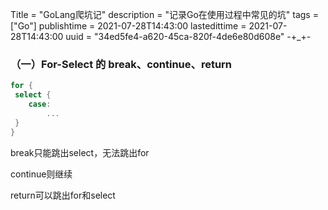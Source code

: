 Title = "GoLang爬坑记"
description = "记录Go在使用过程中常见的坑"
tags = ["Go"]
publishtime = 2021-07-28T14:43:00
lastedittime = 2021-07-28T14:43:00
uuid = "34ed5fe4-a620-45ca-820f-4de6e80d608e"
-+_+-



### （一）For-Select 的 break、continue、return

```go
for {
 select {
 	case:
	 	...
 }
}
```

break只能跳出select，无法跳出for

continue则继续

return可以跳出for和select

